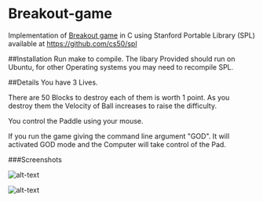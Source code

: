 # Breakout-game
Implementation of [Breakout game](https://en.wikipedia.org/wiki/Breakout_%28video_game%29) in C using Stanford Portable Library (SPL) available at https://github.com/cs50/spl

##Installation
Run make to compile.
The libary Provided should run on Ubuntu, for other Operating systems you may need to recompile SPL.

##Details
You have 3 Lives.

There are 50 Blocks to destroy each of them is worth 1 point. As you destroy them the Velocity of Ball increases to raise the difficulty.

You control the Paddle using your mouse.

If you run the game giving the command line argument "GOD". It will activated GOD mode and the Computer will take control of the Pad.

###Screenshots

![alt-text](http://i.imgur.com/WAQhgLk.png)


![alt-text](http://i.imgur.com/NjChpOd.png)
